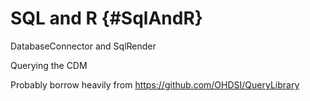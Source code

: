 # SQL and R {#SqlAndR}

DatabaseConnector and SqlRender

Querying the CDM

Probably borrow heavily from https://github.com/OHDSI/QueryLibrary
